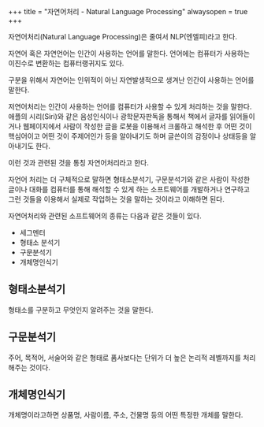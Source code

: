 +++
title = "자연어처리 - Natural Language Processing"
alwaysopen = true
+++

자연어처리(Natural Language Processing)은 줄여서 NLP(엔엘피)라고 한다.

자연어 혹은 자연언어는 인간이 사용하는 언어를 말한다. 언어에는 컴퓨터가 사용하는 이진수로 변환하는 컴퓨터랭귀지도 있다.

구분을 위해서 자연어는 인위적이 아닌 자연발생적으로 생겨난 인간이 사용하는 언어를 말한다.

저연어처리는 인간이 사용하는 언어를 컴퓨터가 사용할 수 있게 처리하는 것을 말한다.
애플의 시리(Siri)와 같은 음성인식이나 광학문자판독을 통해서 책에서 글자를 읽어들이거나 웹페이지에서 사람이 작성한 글을 로봇을 이용해서 크롤하고 해석한 후 어떤 것이 핵심어이고 어떤 것이 주제어인가 등을 알아내기도 하며 글쓴이의 감정이나 상태등을 알아내기도 한다.

이런 것과 관련된 것을 통칭 자연어처리라고 한다.

자언어 처리는 더 구체적으로 말하면 형태소분석기, 구문분석기와 같은 사람이 작성한 글이나 대화를 컴퓨터를 통해 해석할 수 있게 하는 소프트웨어를 개발하거나 연구하고 그런 것들을 이용해서 실제로 작업하는 것을 말하는 것이라고 이해하면 된다.

자연어처리와 관련된 소프트웨어의 종류는 다음과 같은 것들이 있다.

- 세그멘터
- 형태소 분석기
- 구문분석기
- 개체명인식기

## 형태소분석기

형태소를 구분하고 무엇인지 알려주는 것을 말한다.

## 구문분석기

주어, 목적어, 서술어와 같은 형태로 품사보다는 단위가 더 높은 논리적 레벨까지를 처리해주는 것이다.

## 개체명인식기

개체명이라고하면 상품명, 사람이름, 주소, 건물명 등의 어떤 특정한 개체를 말한다.


